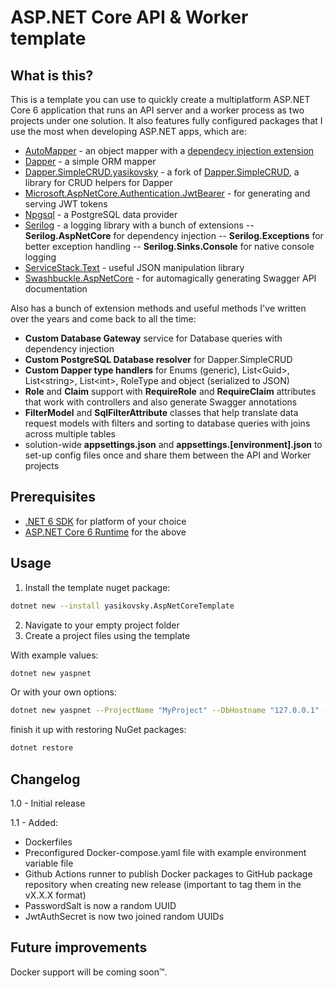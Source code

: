 # ASP.NET Core API & Worker template

## What is this?

This is a template you can use to quickly create a multiplatform ASP.NET Core 6 application that runs an API server and a worker process as two projects under one solution. It also features fully configured packages that I use the most when developing ASP.NET apps, which are:

- [AutoMapper](https://github.com/AutoMapper/AutoMapper) - an object mapper with a [dependecy injection extension](https://github.com/AutoMapper/AutoMapper.Extensions.Microsoft.DependencyInjection)
- [Dapper](https://github.com/DapperLib/Dapper) - a simple ORM mapper
- [Dapper.SimpleCRUD.yasikovsky](https://github.com/yasikovsky/Dapper.SimpleCRUD) - a fork of [Dapper.SimpleCRUD](https://github.com/ericdc1/Dapper.SimpleCRUD), a library for CRUD helpers for Dapper
- [Microsoft.AspNetCore.Authentication.JwtBearer](https://www.nuget.org/packages/Microsoft.AspNetCore.Authentication.JwtBearer) - for generating and serving JWT tokens
- [Npgsql](https://github.com/npgsql/npgsql) - a PostgreSQL data provider
- [Serilog](https://github.com/serilog/serilog) - a logging library with a bunch of extensions
-- **Serilog.AspNetCore** for dependency injection
-- **Serilog.Exceptions** for better exception handling
-- **Serilog.Sinks.Console** for native console logging
- [ServiceStack.Text](https://github.com/ServiceStack/ServiceStack.Text) - useful JSON manipulation library
- [Swashbuckle.AspNetCore](https://github.com/domaindrivendev/Swashbuckle.AspNetCore) - for automagically generating Swagger API documentation

Also has a bunch of extension methods and useful methods I've written over the years and come back to all the time:

- **Custom Database Gateway** service for Database queries with dependency injection
- **Custom PostgreSQL Database resolver** for Dapper.SimpleCRUD 
- **Custom Dapper type handlers** for Enums (generic), List\<Guid>, List\<string>, List\<int>, RoleType and object (serialized to JSON)
- **Role** and **Claim** support with **RequireRole** and **RequireClaim** attributes that work with controllers and also generate Swagger annotations
- **FilterModel** and **SqlFilterAttribute** classes that help translate data request models with filters and sorting to database queries with joins across multiple tables
- solution-wide **appsettings.json** and **appsettings.[environment].json** to set-up config files once and share them between the API and Worker projects

## Prerequisites

- [.NET 6 SDK](https://dotnet.microsoft.com/en-us/download/dotnet/6.0) for platform of your choice
- [ASP.NET Core 6 Runtime](https://dotnet.microsoft.com/en-us/download/dotnet/6.0)  for the above

## Usage
1. Install the template nuget package: 
```bash
dotnet new --install yasikovsky.AspNetCoreTemplate
```
2. Navigate to your empty project folder
3. Create a project files using the template 

With example values: 
```bash
dotnet new yaspnet
```

Or with your own options:
```bash
dotnet new yaspnet --ProjectName "MyProject" --DbHostname "127.0.0.1" --DbPort "5432" --DbDatabase "mydatabase" --DbUsername "myusername" --DbPassword "mypassword" --GitHubOrgName "my-org-name"
```

finish it up with restoring NuGet packages:
```bash
dotnet restore
```

## Changelog

1.0 - Initial release

1.1 - Added:
- Dockerfiles
- Preconfigured Docker-compose.yaml file with example environment variable file
- Github Actions runner to publish Docker packages to GitHub package repository when creating new release (important to tag them in the vX.X.X format)
- PasswordSalt is now a random UUID
- JwtAuthSecret is now two joined random UUIDs
## Future improvements
Docker support will be coming soon™.
